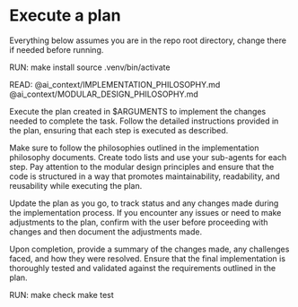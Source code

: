 # Execute a plan

Everything below assumes you are in the repo root directory, change there if needed before running.

RUN:
make install
source .venv/bin/activate

READ:
@ai_context/IMPLEMENTATION_PHILOSOPHY.md
@ai_context/MODULAR_DESIGN_PHILOSOPHY.md

Execute the plan created in $ARGUMENTS to implement the changes needed to complete the task. Follow the detailed instructions provided in the plan, ensuring that each step is executed as described.

Make sure to follow the philosophies outlined in the implementation philosophy documents. Create todo lists and use your sub-agents for each step. Pay attention to the modular design principles and ensure that the code is structured in a way that promotes maintainability, readability, and reusability while executing the plan.

Update the plan as you go, to track status and any changes made during the implementation process. If you encounter any issues or need to make adjustments to the plan, confirm with the user before proceeding with changes and then document the adjustments made.

Upon completion, provide a summary of the changes made, any challenges faced, and how they were resolved. Ensure that the final implementation is thoroughly tested and validated against the requirements outlined in the plan.

RUN:
make check
make test
